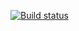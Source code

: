 [![Build status](https://ci.appveyor.com/api/projects/status/i11qldarc7kujfte?svg=true)](https://ci.appveyor.com/project/dmitry-korotkov/symbols-iterators-generators-2)